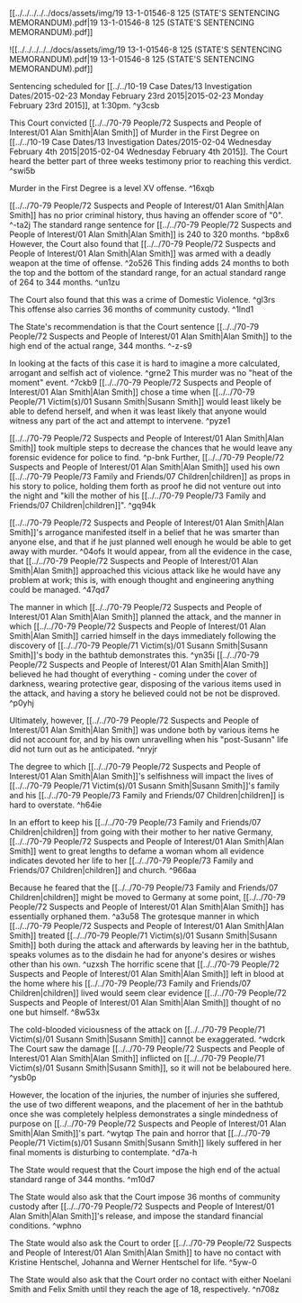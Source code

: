 [[../../../../../docs/assets/img/19 13-1-01546-8 125 (STATE'S SENTENCING MEMORANDUM).pdf|19 13-1-01546-8 125 (STATE'S SENTENCING MEMORANDUM).pdf]]

![[../../../../../docs/assets/img/19 13-1-01546-8 125 (STATE'S SENTENCING MEMORANDUM).pdf|19 13-1-01546-8 125 (STATE'S SENTENCING MEMORANDUM).pdf]]


Sentencing scheduled for [[../../10-19 Case Dates/13 Investigation Dates/2015-02-23 Monday February 23rd 2015|2015-02-23 Monday February 23rd 2015]], at 1:30pm. ^y3csb

This Court convicted [[../../70-79 People/72 Suspects and People of Interest/01 Alan Smith|Alan Smith]] of Murder in the First Degree on [[../../10-19 Case Dates/13 Investigation Dates/2015-02-04 Wednesday February 4th 2015|2015-02-04 Wednesday February 4th 2015]]. The Court heard the better part of three weeks testimony prior to reaching this verdict. ^swi5b

Murder in the First Degree is a level XV offense. ^16xqb

[[../../70-79 People/72 Suspects and People of Interest/01 Alan Smith|Alan Smith]] has no prior criminal history, thus having an offender score of "0". ^-ta2j
The standard range sentence for [[../../70-79 People/72 Suspects and People of Interest/01 Alan Smith|Alan Smith]] is 240 to 320 months. ^bp8x6
However, the Court also found that [[../../70-79 People/72 Suspects and People of Interest/01 Alan Smith|Alan Smith]] was armed with a deadly weapon at the time of offense. ^2o526
This finding adds 24 months to both the top and the bottom of the standard range, for an actual standard range of 264 to 344 months. ^un1zu

The Court also found that this was a crime of Domestic Violence. ^gl3rs
This offense also carries 36 months of community custody. ^1lnd1

The State's recommendation is that the Court sentence [[../../70-79 People/72 Suspects and People of Interest/01 Alan Smith|Alan Smith]] to the high end of the actual range, 344 months. ^-z-s9

In looking at the facts of this case it is hard to imagine a more calculated, arrogant and selfish act of violence. ^grne2
This murder was no "heat of the moment" event. ^7ckb9
[[../../70-79 People/72 Suspects and People of Interest/01 Alan Smith|Alan Smith]] chose a time when [[../../70-79 People/71 Victim(s)/01 Susann Smith|Susann Smith]] would least likely be able to defend herself, and when it was least likely that anyone would witness any part of the act and attempt to intervene. ^pyze1

[[../../70-79 People/72 Suspects and People of Interest/01 Alan Smith|Alan Smith]] took multiple steps to decrease the chances that he would leave any forensic evidence for police to find. ^p-bnk
Further, [[../../70-79 People/72 Suspects and People of Interest/01 Alan Smith|Alan Smith]] used his own [[../../70-79 People/73 Family and Friends/07 Children|children]] as props in his story to police, holding them forth as proof he did not venture out into the night and "kill the mother of his [[../../70-79 People/73 Family and Friends/07 Children|children]]". ^gq94k

[[../../70-79 People/72 Suspects and People of Interest/01 Alan Smith|Alan Smith]]'s arrogance manifested itself in a belief that he was smarter than anyone else, and that if he just planned well enough he would be able to get away with murder. ^04ofs
It would appear, from all the evidence in the case, that [[../../70-79 People/72 Suspects and People of Interest/01 Alan Smith|Alan Smith]] approached this vicious attack like he would have any problem at work; this is, with enough thought and engineering anything could be managed. ^47qd7

The manner in which [[../../70-79 People/72 Suspects and People of Interest/01 Alan Smith|Alan Smith]] planned the attack, and the manner in which [[../../70-79 People/72 Suspects and People of Interest/01 Alan Smith|Alan Smith]] carried himself in the days immediately following the discovery of [[../../70-79 People/71 Victim(s)/01 Susann Smith|Susann Smith]]'s body in the bathtub demonstrates this. ^yn35i
[[../../70-79 People/72 Suspects and People of Interest/01 Alan Smith|Alan Smith]] believed he had thought of everything - coming under the cover of darkness, wearing protective gear, disposing of the various items used in the attack, and having a story he believed could not be not be disproved. ^p0yhj

Ultimately, however, [[../../70-79 People/72 Suspects and People of Interest/01 Alan Smith|Alan Smith]] was undone both by various items he did not account for, and by his own unravelling when his "post-Susann" life did not turn out as he anticipated. ^nryjr

The degree to which [[../../70-79 People/72 Suspects and People of Interest/01 Alan Smith|Alan Smith]]'s selfishness will impact the lives of [[../../70-79 People/71 Victim(s)/01 Susann Smith|Susann Smith]]'s family and his [[../../70-79 People/73 Family and Friends/07 Children|children]] is hard to overstate. ^h64ie

In an effort to keep his [[../../70-79 People/73 Family and Friends/07 Children|children]] from going with their mother to her native Germany, [[../../70-79 People/72 Suspects and People of Interest/01 Alan Smith|Alan Smith]] went to great lengths to defame a woman whom all evidence indicates devoted her life to her [[../../70-79 People/73 Family and Friends/07 Children|children]] and church. ^966aa

Because he feared that the [[../../70-79 People/73 Family and Friends/07 Children|children]] might be moved to Germany at some point, [[../../70-79 People/72 Suspects and People of Interest/01 Alan Smith|Alan Smith]] has essentially orphaned them. ^a3u58
The grotesque manner in which [[../../70-79 People/72 Suspects and People of Interest/01 Alan Smith|Alan Smith]] treated [[../../70-79 People/71 Victim(s)/01 Susann Smith|Susann Smith]] both during the attack and afterwards by leaving her in the bathtub, speaks volumes as to the disdain he had for anyone's desires or wishes other than his own. ^uzxsh
The horrific scene that [[../../70-79 People/72 Suspects and People of Interest/01 Alan Smith|Alan Smith]] left in blood at the home where his [[../../70-79 People/73 Family and Friends/07 Children|children]] lived would seem clear evidence [[../../70-79 People/72 Suspects and People of Interest/01 Alan Smith|Alan Smith]] thought of no one but himself. ^8w53x

The cold-blooded viciousness of the attack on [[../../70-79 People/71 Victim(s)/01 Susann Smith|Susann Smith]] cannot be exaggerated. ^wdcrk
The Court saw the damage [[../../70-79 People/72 Suspects and People of Interest/01 Alan Smith|Alan Smith]] inflicted on [[../../70-79 People/71 Victim(s)/01 Susann Smith|Susann Smith]], so it will not be belaboured here. ^ysb0p

However, the location of the injuries, the number of injuries she suffered, the use of two different weapons, and the placement of her in the bathtub once she was completely helpless demonstrates a single mindedness of purpose on [[../../70-79 People/72 Suspects and People of Interest/01 Alan Smith|Alan Smith]]'s part. ^wytqp
The pain and horror that [[../../70-79 People/71 Victim(s)/01 Susann Smith|Susann Smith]] likely suffered in her final moments is disturbing to contemplate. ^d7a-h

The State would request that the Court impose the high end of the actual standard range of 344 months. ^m10d7

The State would also ask that the Court impose 36 months of community custody after [[../../70-79 People/72 Suspects and People of Interest/01 Alan Smith|Alan Smith]]'s release, and impose the standard financial conditions. ^wphno

The State would also ask the Court to order [[../../70-79 People/72 Suspects and People of Interest/01 Alan Smith|Alan Smith]] to have no contact with Kristine Hentschel, Johanna and Werner Hentschel for life. ^5yw-0

The State would also ask that the Court order no contact with either Noelani Smith and Felix Smith until they reach the age of 18, respectively. ^n708z
